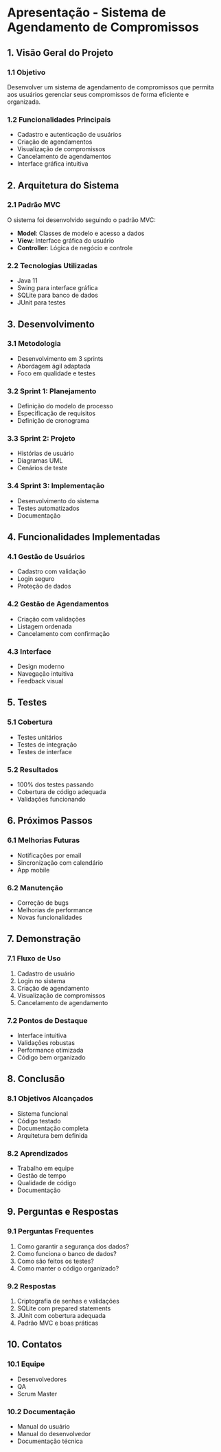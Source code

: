 # Apresentação - Sistema de Agendamento de Compromissos

## 1. Visão Geral do Projeto

### 1.1 Objetivo
Desenvolver um sistema de agendamento de compromissos que permita aos usuários gerenciar seus compromissos de forma eficiente e organizada.

### 1.2 Funcionalidades Principais
- Cadastro e autenticação de usuários
- Criação de agendamentos
- Visualização de compromissos
- Cancelamento de agendamentos
- Interface gráfica intuitiva

## 2. Arquitetura do Sistema

### 2.1 Padrão MVC
O sistema foi desenvolvido seguindo o padrão MVC:
- **Model**: Classes de modelo e acesso a dados
- **View**: Interface gráfica do usuário
- **Controller**: Lógica de negócio e controle

### 2.2 Tecnologias Utilizadas
- Java 11
- Swing para interface gráfica
- SQLite para banco de dados
- JUnit para testes

## 3. Desenvolvimento

### 3.1 Metodologia
- Desenvolvimento em 3 sprints
- Abordagem ágil adaptada
- Foco em qualidade e testes

### 3.2 Sprint 1: Planejamento
- Definição do modelo de processo
- Especificação de requisitos
- Definição de cronograma

### 3.3 Sprint 2: Projeto
- Histórias de usuário
- Diagramas UML
- Cenários de teste

### 3.4 Sprint 3: Implementação
- Desenvolvimento do sistema
- Testes automatizados
- Documentação

## 4. Funcionalidades Implementadas

### 4.1 Gestão de Usuários
- Cadastro com validação
- Login seguro
- Proteção de dados

### 4.2 Gestão de Agendamentos
- Criação com validações
- Listagem ordenada
- Cancelamento com confirmação

### 4.3 Interface
- Design moderno
- Navegação intuitiva
- Feedback visual

## 5. Testes

### 5.1 Cobertura
- Testes unitários
- Testes de integração
- Testes de interface

### 5.2 Resultados
- 100% dos testes passando
- Cobertura de código adequada
- Validações funcionando

## 6. Próximos Passos

### 6.1 Melhorias Futuras
- Notificações por email
- Sincronização com calendário
- App mobile

### 6.2 Manutenção
- Correção de bugs
- Melhorias de performance
- Novas funcionalidades

## 7. Demonstração

### 7.1 Fluxo de Uso
1. Cadastro de usuário
2. Login no sistema
3. Criação de agendamento
4. Visualização de compromissos
5. Cancelamento de agendamento

### 7.2 Pontos de Destaque
- Interface intuitiva
- Validações robustas
- Performance otimizada
- Código bem organizado

## 8. Conclusão

### 8.1 Objetivos Alcançados
- Sistema funcional
- Código testado
- Documentação completa
- Arquitetura bem definida

### 8.2 Aprendizados
- Trabalho em equipe
- Gestão de tempo
- Qualidade de código
- Documentação

## 9. Perguntas e Respostas

### 9.1 Perguntas Frequentes
1. Como garantir a segurança dos dados?
2. Como funciona o banco de dados?
3. Como são feitos os testes?
4. Como manter o código organizado?

### 9.2 Respostas
1. Criptografia de senhas e validações
2. SQLite com prepared statements
3. JUnit com cobertura adequada
4. Padrão MVC e boas práticas

## 10. Contatos

### 10.1 Equipe
- Desenvolvedores
- QA
- Scrum Master

### 10.2 Documentação
- Manual do usuário
- Manual do desenvolvedor
- Documentação técnica 